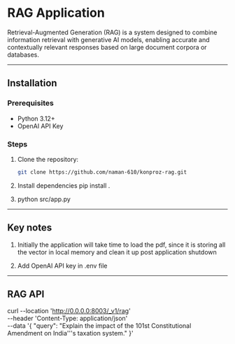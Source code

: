 # RAG Application

Retrieval-Augmented Generation (RAG) is a system designed to combine information retrieval with generative AI models, enabling accurate and contextually relevant responses based on large document corpora or databases.

---


## Installation

### Prerequisites

- Python 3.12+
- OpenAI API Key

### Steps

1. Clone the repository:
   ```bash
   git clone https://github.com/naman-610/konproz-rag.git

2. Install dependencies
   pip install .

3. python src/app.py

---

## Key notes

1. Initially the application will take time to load the pdf, since it is storing all the vector in local memory and clean it up post application shutdown

2. Add OpenAI API key in .env file

---

## RAG API

curl --location 'http://0.0.0.0:8003/_v1/rag' \
--header 'Content-Type: application/json' \
--data '{
    "query": "Explain the impact of the 101st Constitutional Amendment on India'\''s taxation system."
}'

